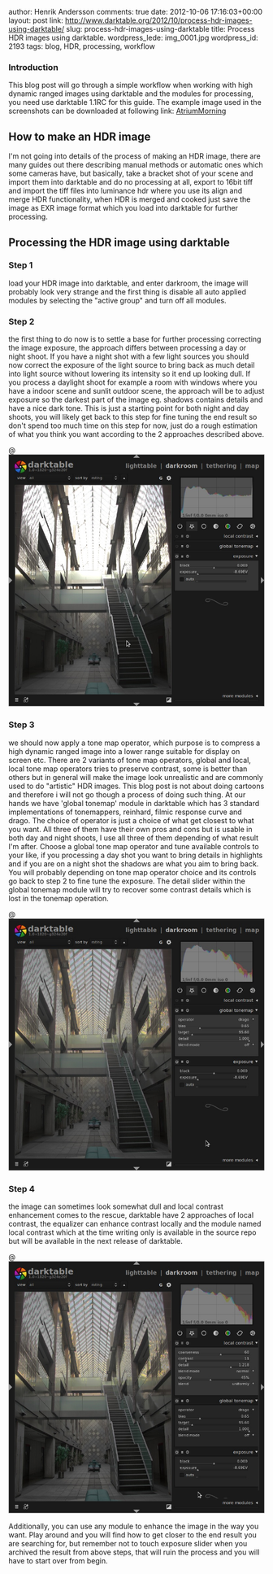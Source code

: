 author: Henrik Andersson
comments: true
date: 2012-10-06 17:16:03+00:00
layout: post
link: http://www.darktable.org/2012/10/process-hdr-images-using-darktable/
slug: process-hdr-images-using-darktable
title: Process HDR images using darktable.
wordpress_lede: img_0001.jpg
wordpress_id: 2193
tags: blog, HDR, processing, workflow

### Introduction

This blog post will go through a simple workflow when working with high dynamic ranged images using darktable and the modules for processing, you need use darktable 1.1RC for this guide. The example image used in the screenshots can be downloaded at following link: [AtriumMorning](https://www.mpi-inf.mpg.de/resources/hdr/img_hdr/AtriumMorning.exr)

## How to make an HDR image

I'm not going into details of the process of making an HDR image, there are many guides out there describing manual methods or automatic ones which some cameras have, but basically, take a bracket shot of your scene and import them into darktable and do no processing at all, export to 16bit tiff and import the tiff files into luminance hdr where you use its align and merge HDR functionality, when HDR is merged and cooked just save the image as EXR image format which you load into darktable for further processing.

## Processing the HDR image using darktable

### Step 1

load your HDR image into darktable, and enter darkroom, the image will probably look very strange and the first thing is disable all auto applied modules by selecting the "active group" and turn off all modules.

### Step 2

the first thing to do now is to settle a base for further processing correcting the image exposure, the approach differs between processing a day or night shoot. If you have a night shot with a few light sources you should now correct the exposure of the light source to bring back as much detail into light source without lowering its intensity so it end up looking dull. If you process a daylight shoot for example a room with windows where you have a indoor scene and sunlit outdoor scene, the approach will be to adjust exposure so the darkest part of the image eg. shadows contains details and have a nice dark tone. This is just a starting point for both night and day shoots, you will likely get back to this step for fine tuning the end result so don't spend too much time on this step for now, just do a rough estimation of what you think you want according to the 2 approaches described above.

@![exposure](exposure.jpg)

### Step 3

we should now apply a tone map operator, which purpose is to compress a high dynamic ranged image into a lower range suitable for display on screen etc. There are 2 variants of tone map operators, global and local, local tone map operators tries to preserve contrast, some is better than others but in general will make the image look unrealistic and are commonly used to do "artistic"  HDR images. This blog post is not about doing cartoons and therefore i will not go though a process of doing such thing. At our hands we have 'global tonemap' module in darktable which has 3 standard implementations of tonemappers, reinhard, filmic response curve and drago. The choice of operator is just a choice of what get closest to what you want. All three of them have their own pros and cons but is usable in both day and night shoots, I use all three of them depending of what result I'm after. Choose a global tone map operator and tune available controls to your like, if you processing a day shot you want to bring details in highlights and if you are on a night shot the shadows are what you aim to bring back. You will probably depending on tone map operator choice and its controls go back to step 2 to fine tune the exposure. The detail slider within the global tonemap module will try to recover some contrast details which is lost in the tonemap operation.

@![tonemap](tonemap.jpg)

### Step 4

the image can sometimes look somewhat dull and local contrast enhancement comes to the rescue, darktable have 2 approaches of local contrast, the equalizer can enhance contrast locally and the module named local contrast which at the time writing only is available in the source repo but will be available in the next release of darktable.

@![localcontrast](localcontrast.jpg)

Additionally, you can use any module to enhance the image in the way you want. Play around and you will find how to get closer to the end result you are searching for, but remember not to touch exposure slider when you archived the result from above steps, that will ruin the process and you will have to start over from begin.
